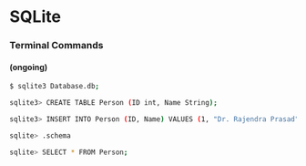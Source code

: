 # SQLite

### Terminal Commands
#### (ongoing)

```sh
$ sqlite3 Database.db;
```

```sh
sqlite3> CREATE TABLE Person (ID int, Name String);
```

```sh
sqlite3> INSERT INTO Person (ID, Name) VALUES (1, "Dr. Rajendra Prasad");
```

```sh
sqlite> .schema
```

```sh
sqlite> SELECT * FROM Person;
```
